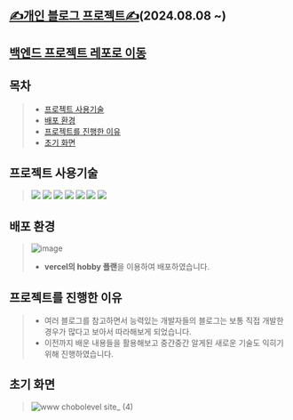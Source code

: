 ## [✍개인 블로그 프로젝트✍](https://www.chobolevel.site/)(2024.08.08 ~)

## [백엔드 프로젝트 레포로 이동](https://github.com/chobolevel/log)

## 목차

> + [프로젝트 사용기술](#프로젝트-사용기술)
> + [배포 환경](#배포-환경)
> + [프로젝트를 진행한 이유](#프로젝트를-진행한-이유)
> + [초기 화면](#초기-화면)

## 프로젝트 사용기술

> <img src="https://img.shields.io/badge/next-000000?style=for-the-badge&logo=next.js&logoColor=white">
> <img src="https://img.shields.io/badge/chakra ui-319795?style=for-the-badge&logo=chakra ui&logoColor=white">
> <img src="https://img.shields.io/badge/react query-ff4154?style=for-the-badge&logo=react query&logoColor=white">
> <img src="https://img.shields.io/badge/axios-5a29e4?style=for-the-badge&logo=axios&logoColor=white">
> <img src="https://img.shields.io/badge/lodash-3492ff?style=for-the-badge&logo=lodash&logoColor=white">
> <img src="https://img.shields.io/badge/pwa-5a0fc8?style=for-the-badge&logo=pwa&logoColor=white">
> <img src="https://img.shields.io/badge/vercel-000000?style=for-the-badge&logo=vercel&logoColor=white">

## 배포 환경

> ![image](https://github.com/user-attachments/assets/3457e4e3-9b4f-40d1-8792-1a812aa1404d)
> + **vercel의 hobby 플랜**을 이용하여 배포하였습니다.

## 프로젝트를 진행한 이유

> + 여러 블로그를 참고하면서 능력있는 개발자들의 블로그는 보통 직접 개발한 경우가 많다고 보아서 따라해보게 되었습니다.
> + 이전까지 배운 내용들을 활용해보고 중간중간 알게된 새로운 기술도 익히기 위해 진행하였습니다.

## 초기 화면

> ![www chobolevel site_ (4)](https://github.com/user-attachments/assets/57851fd1-089b-49c8-b6cd-44bb6358e381)